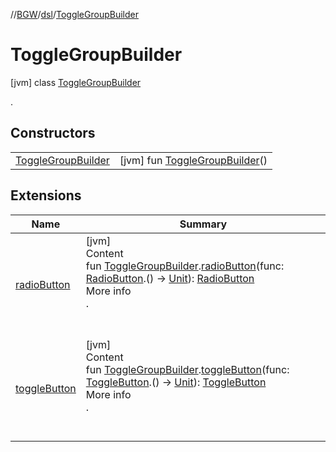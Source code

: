 //[BGW](../../../index.md)/[dsl](../index.md)/[ToggleGroupBuilder](index.md)



# ToggleGroupBuilder  
 [jvm] class [ToggleGroupBuilder](index.md)

.

   


## Constructors  
  
| | |
|---|---|
| <a name="dsl/ToggleGroupBuilder/ToggleGroupBuilder/#/PointingToDeclaration/"></a>[ToggleGroupBuilder](-toggle-group-builder.md)| <a name="dsl/ToggleGroupBuilder/ToggleGroupBuilder/#/PointingToDeclaration/"></a> [jvm] fun [ToggleGroupBuilder](-toggle-group-builder.md)()   <br>|


## Extensions  
  
|  Name |  Summary | 
|---|---|
| <a name="dsl//radioButton/dsl.ToggleGroupBuilder#kotlin.Function1[tools.aqua.bgw.elements.uielements.RadioButton,kotlin.Unit]/PointingToDeclaration/"></a>[radioButton](../radio-button.md)| <a name="dsl//radioButton/dsl.ToggleGroupBuilder#kotlin.Function1[tools.aqua.bgw.elements.uielements.RadioButton,kotlin.Unit]/PointingToDeclaration/"></a>[jvm]  <br>Content  <br>fun [ToggleGroupBuilder](index.md).[radioButton](../radio-button.md)(func: [RadioButton](../../tools.aqua.bgw.elements.uielements/-radio-button/index.md).() -> [Unit](https://kotlinlang.org/api/latest/jvm/stdlib/kotlin/-unit/index.html)): [RadioButton](../../tools.aqua.bgw.elements.uielements/-radio-button/index.md)  <br>More info  <br>.  <br><br><br>|
| <a name="dsl//toggleButton/dsl.ToggleGroupBuilder#kotlin.Function1[tools.aqua.bgw.elements.uielements.ToggleButton,kotlin.Unit]/PointingToDeclaration/"></a>[toggleButton](../toggle-button.md)| <a name="dsl//toggleButton/dsl.ToggleGroupBuilder#kotlin.Function1[tools.aqua.bgw.elements.uielements.ToggleButton,kotlin.Unit]/PointingToDeclaration/"></a>[jvm]  <br>Content  <br>fun [ToggleGroupBuilder](index.md).[toggleButton](../toggle-button.md)(func: [ToggleButton](../../tools.aqua.bgw.elements.uielements/-toggle-button/index.md).() -> [Unit](https://kotlinlang.org/api/latest/jvm/stdlib/kotlin/-unit/index.html)): [ToggleButton](../../tools.aqua.bgw.elements.uielements/-toggle-button/index.md)  <br>More info  <br>.  <br><br><br>|


